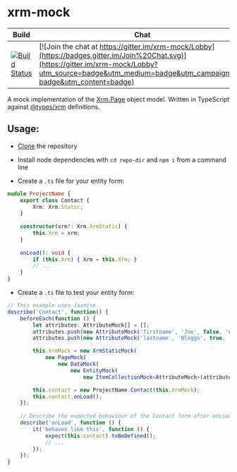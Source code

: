 # xrm-mock

|Build|Chat|NPM|Coverage|Vulnerabilities|Climate|
|-----|----|---|--------|---------------|-------|
|[![Build Status](https://travis-ci.org/camelCaseDave/xrm-mock.svg?branch=master)](https://travis-ci.org/camelCaseDave/xrm-mock)|[![Join the chat at https://gitter.im/xrm-mock/Lobby](https://badges.gitter.im/Join%20Chat.svg)](https://gitter.im/xrm-mock/Lobby?utm_source=badge&utm_medium=badge&utm_campaign=pr-badge&utm_content=badge)|[![NPM](https://img.shields.io/npm/v/xrm-mock.svg)](https://www.npmjs.com/package/xrm-mock)|[![Coverage Status](https://coveralls.io/repos/github/camelCaseDave/xrm-mock/badge.svg?branch=master)](https://coveralls.io/github/camelCaseDave/xrm-mock?branch=master)|[![Known Vulnerabilities](https://snyk.io/test/github/camelcasedave/xrm-mock/badge.svg)](https://snyk.io/test/github/camelcasedave/xrm-mock)|[![Code Climate](https://codeclimate.com/github/camelCaseDave/xrm-mock/badges/gpa.svg)](https://codeclimate.com/github/camelCaseDave/xrm-mock)|

A mock implementation of the <a href="https://msdn.microsoft.com/en-gb/library/gg328474.aspx">Xrm.Page</a> object model. Written in TypeScript against <a href="https://github.com/DefinitelyTyped/DefinitelyTyped/tree/master/types/xrm">@types/xrm</a> definitions.

## Usage:
 - [Clone](https://github.com/camelCaseDave/xrm-mock.git) the repository
 
 - Install node dependencies with `cd repo-dir` and `npm i` from a command line
 
 - Create a `.ts` file for your entity form:
 
 ```typescript
 module ProjectName {
     export class Contact {
         Xrm: Xrm.Static;
     }
     
     constructor(xrm?: Xrm.XrmStatic) {
         this.Xrm = xrm;
     }
     
     onLoad(): void {
         if (this.Xrm) { Xrm = this.Xrm; }
         // ...
     }
}
 ```
 
 - Create a `.ts` file to test your entity form:

```typescript
// This example uses Jasmine
describe('Contact', function() {
    beforeEach(function () {
        let attributes: AttributeMock[] = [];
        attributes.push(new AttributeMock('firstname', 'Joe', false, 'none'));
        attributes.push(new AttributeMock('lastname', 'Bloggs', true, 'recommended', 'always'));

        this.XrmMock = new XrmStaticMock(
            new PageMock(
                new DataMock(
                    new EntityMock(
                        new ItemCollectionMock<AttributeMock>(attributes)))));

        this.contact = new ProjectName.Contact(this.XrmMock);
        this.contact.onLoad();
    });
    
    // Describe the expected behaviour of the Contact form after onLoad() is invoked.
    describe('onLoad', function () {
        it('behaves like this', function () {
            expect(this.contact).toBeDefined();  
            // ...
        });
    });
}
```
